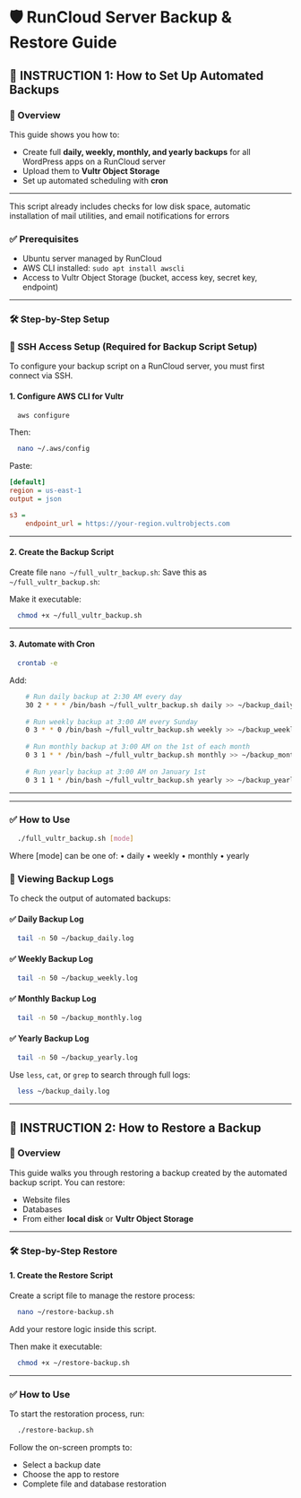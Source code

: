 # 🛡️ RunCloud Server Backup & Restore Guide

## 📘 INSTRUCTION 1: How to Set Up Automated Backups

### 🔧 Overview

This guide shows you how to:
- Create full **daily, weekly, monthly, and yearly backups** for all WordPress apps on a RunCloud server
- Upload them to **Vultr Object Storage**
- Set up automated scheduling with **cron**

---

This script already includes checks for low disk space, automatic installation of mail utilities, and email notifications for errors

### ✅ Prerequisites

- Ubuntu server managed by RunCloud
- AWS CLI installed: `sudo apt install awscli`
- Access to Vultr Object Storage (bucket, access key, secret key, endpoint)

---

### 🛠️ Step-by-Step Setup

### 🔐 SSH Access Setup (Required for Backup Script Setup)

To configure your backup script on a RunCloud server, you must first connect via SSH.


#### 1. Configure AWS CLI for Vultr

```bash
  aws configure
```

Then:

```bash
  nano ~/.aws/config
```

Paste:

```ini
[default]
region = us-east-1
output = json

s3 =
    endpoint_url = https://your-region.vultrobjects.com
```

---

#### 2. Create the Backup Script
Create file   `nano ~/full_vultr_backup.sh`:
Save this as `~/full_vultr_backup.sh`:


Make it executable:

```bash
  chmod +x ~/full_vultr_backup.sh
```

---


#### 3. Automate with Cron

```bash
  crontab -e
```

Add:

```bash
    # Run daily backup at 2:30 AM every day
    30 2 * * * /bin/bash ~/full_vultr_backup.sh daily >> ~/backup_daily.log 2>&1
    
    # Run weekly backup at 3:00 AM every Sunday
    0 3 * * 0 /bin/bash ~/full_vultr_backup.sh weekly >> ~/backup_weekly.log 2>&1
    
    # Run monthly backup at 3:00 AM on the 1st of each month
    0 3 1 * * /bin/bash ~/full_vultr_backup.sh monthly >> ~/backup_monthly.log 2>&1
    
    # Run yearly backup at 3:00 AM on January 1st
    0 3 1 1 * /bin/bash ~/full_vultr_backup.sh yearly >> ~/backup_yearly.log 2>&1
```
---


---

### ✅ How to Use

```bash
  ./full_vultr_backup.sh [mode]
```

Where [mode] can be one of:
•	daily
•	weekly
•	monthly
•	yearly


### 📄 Viewing Backup Logs

To check the output of automated backups:

#### ✅ Daily Backup Log

```bash
  tail -n 50 ~/backup_daily.log
```

#### ✅ Weekly Backup Log

```bash
  tail -n 50 ~/backup_weekly.log
```

#### ✅ Monthly Backup Log

```bash
  tail -n 50 ~/backup_monthly.log
```

#### ✅ Yearly Backup Log

```bash
  tail -n 50 ~/backup_yearly.log
```

Use `less`, `cat`, or `grep` to search through full logs:

```bash
  less ~/backup_daily.log
```
---

## 📘 INSTRUCTION 2: How to Restore a Backup

### 🔄 Overview

This guide walks you through restoring a backup created by the automated backup script. You can restore:
- Website files
- Databases
- From either **local disk** or **Vultr Object Storage**

--- 

### 🛠️ Step-by-Step Restore

#### 1. Create the Restore Script

Create a script file to manage the restore process:

```bash
  nano ~/restore-backup.sh
```

Add your restore logic inside this script.

Then make it executable:

```bash
  chmod +x ~/restore-backup.sh
```

---

### ✅ How to Use

To start the restoration process, run:

```bash
  ./restore-backup.sh
```

Follow the on-screen prompts to:
- Select a backup date
- Choose the app to restore
- Complete file and database restoration

